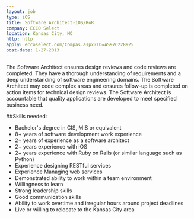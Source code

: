 ```yaml
---
layout: job
type: iOS
title: Software Architect-iOS/RoR
company: ECCO Select
location: Kansas City, MO
http: http
apply: eccoselect.com/Compas.aspx?ID=AS976228925
post-date: 1-27-2013 
---
```



The Software Architect ensures design reviews and code reviews are completed. They have a thorough understanding of requirements and a deep understanding of software engineering domains. The Software Architect may code complex areas and ensures follow-up is completed on action items for technical design reviews. The Software Architect is accountable that quality applications are developed to meet specified business need.
 

##Skills needed:


* Bachelor's degree in CIS, MIS or equivalent
* 8+ years of software development work experience
* 2+ years of experience as a software architect
* 2+ years experience with iOS
* 2+ years experience with Ruby on Rails (or similar language such as Python)
* Experience designing RESTful services
* Experience Managing web services
* Demonstrated ability to work within a team environment
* Willingness to learn
* Strong leadership skills
* Good communication skills
* Ability to work overtime and irregular hours around project deadlines
* Live or willing to relocate to the Kansas City area